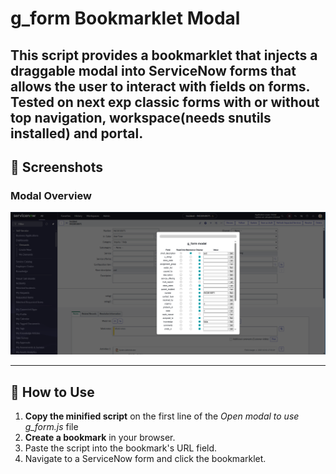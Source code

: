 # g_form Bookmarklet Modal

This script provides a bookmarklet that injects a draggable modal into ServiceNow forms that allows the user to interact with fields on forms. Tested on next exp classic forms with or without top navigation, workspace(needs snutils installed) and portal.
---

## 📸 Screenshots

### Modal Overview
![Modal Overview](image.png)

---

## 🔧 How to Use

1. **Copy the minified script** on the first line of the *Open modal to use g_form.js* file
2. **Create a bookmark** in your browser.
3. Paste the script into the bookmark's URL field.
4. Navigate to a ServiceNow form and click the bookmarklet.

